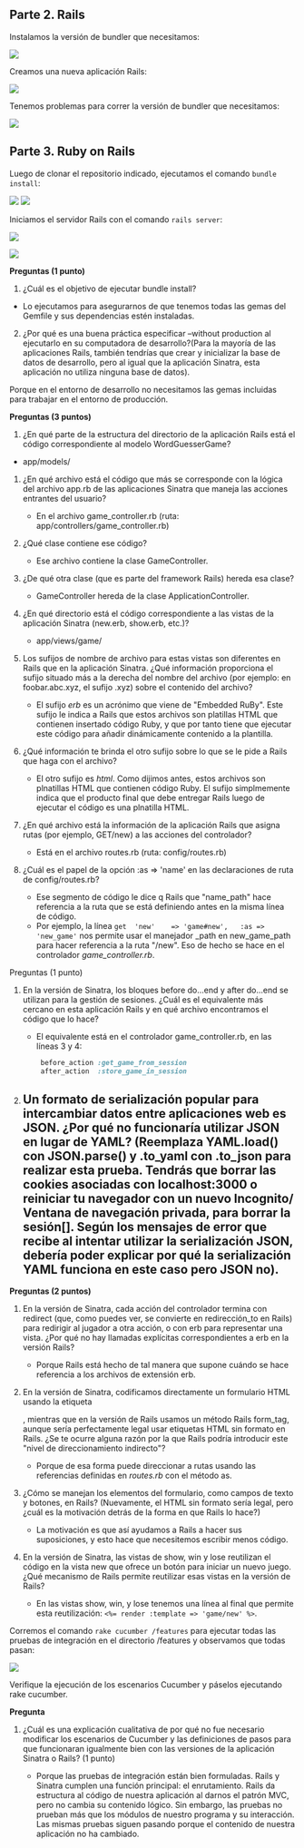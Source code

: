## Parte 2. Rails

Instalamos la versión de bundler que necesitamos:

![](sources/2023-10-18-08-08-59.png) 

Creamos una nueva aplicación Rails:

![](sources/2023-10-18-08-10-03.png)

Tenemos problemas para correr la versión de bundler que necesitamos:

![](sources/2023-10-18-08-11-09.png)
 


## Parte 3. Ruby on Rails

Luego de clonar el repositorio indicado, ejecutamos el comando `bundle install`:

![](sources/2023-10-18-08-33-39.png)
![](sources/2023-10-18-08-42-07.png)

Iniciamos el servidor Rails con el comando `rails server`:

![](sources/2023-10-18-08-36-28.png)


![](sources/2023-10-18-08-38-08.png)

**Preguntas (1 punto)**

1. ¿Cuál es el objetivo de ejecutar bundle install?

- Lo ejecutamos para asegurarnos de que tenemos todas las gemas del Gemfile y sus dependencias estén instaladas.

2. ¿Por qué es una buena práctica especificar –without production al ejecutarlo en su computadora de desarrollo?(Para la mayoría de las aplicaciones Rails, también tendrías que crear y inicializar la base de datos de desarrollo, pero al igual que la aplicación Sinatra, esta aplicación no utiliza ninguna base de datos).

Porque en el entorno de desarrollo no necesitamos las gemas incluidas para trabajar en el entorno de producción.

**Preguntas (3 puntos)**

 1. ¿En qué parte de la estructura del directorio de la aplicación Rails está el código correspondiente al modelo WordGuesserGame?

- app/models/

1. ¿En qué archivo está el código que más se corresponde con la lógica del archivo app.rb de las aplicaciones Sinatra que maneja las acciones entrantes del usuario?

   - En el archivo game_controller.rb (ruta: app/controllers/game_controller.rb)

2. ¿Qué clase contiene ese código?

   - Ese archivo contiene la clase GameController.

3. ¿De qué otra clase (que es parte del framework Rails) hereda esa clase?

   - GameController hereda de la clase ApplicationController.

4. ¿En qué directorio está el código correspondiente a las vistas de la aplicación Sinatra (new.erb, show.erb, etc.)?

   - app/views/game/

5. Los sufijos de nombre de archivo para estas vistas son diferentes en Rails que en la aplicación Sinatra. ¿Qué información proporciona el sufijo situado más a la derecha del nombre del archivo (por ejemplo: en foobar.abc.xyz, el sufijo .xyz) sobre el contenido del archivo?
   - El sufijo _erb_ es un acrónimo que viene de "Embedded RuBy". Este sufijo le indica a Rails que estos archivos son platillas HTML que contienen insertado código Ruby, y que por tanto tiene que ejecutar este código para añadir dinámicamente contenido a la plantilla.
  
6. ¿Qué información te brinda el otro sufijo sobre lo que se le pide a Rails que haga con el archivo?
   - El otro sufijo es _html_. Como dijimos antes, estos archivos son plnatillas HTML que contienen código Ruby. El sufijo simplmemente indica que el producto final que debe entregar Rails luego de ejecutar el código es una plnatilla HTML.
  
7. ¿En qué archivo está la información de la aplicación Rails que asigna rutas (por ejemplo, GET/new) a las acciones del controlador?
   - Está en el archivo routes.rb (ruta: config/routes.rb)
8. ¿Cuál es el papel de la opción :as => 'name' en las declaraciones de ruta de config/routes.rb?
   - Ese segmento de código le dice q Rails que "name_path" hace referencia a la ruta que se está definiendo antes en la misma línea de código.
   - Por ejemplo, la línea `get  'new'    => 'game#new',   :as => 'new_game'` nos permite usar el manejador _path en new_game_path para hacer referencia a la ruta "/new". Eso de hecho se hace en el controlador *game_controller.rb*.

Preguntas (1 punto)

1. En la versión de Sinatra, los bloques before do...end y after do...end se utilizan para la gestión de sesiones. ¿Cuál es el equivalente más cercano en esta aplicación Rails y en qué archivo encontramos el código que lo hace?
    - El equivalente está en el controlador game_controller.rb, en las líneas 3 y 4: 
       ```ruby
        before_action :get_game_from_session
        after_action  :store_game_in_session 
        ```

2. Un formato de serialización popular para intercambiar datos entre aplicaciones web es JSON. ¿Por qué no funcionaría utilizar JSON en lugar de YAML? (Reemplaza YAML.load() con JSON.parse() y .to_yaml con .to_json para realizar esta prueba. Tendrás que borrar las cookies asociadas con localhost:3000 o reiniciar tu navegador con un nuevo Incognito/ Ventana de navegación privada, para borrar la sesión[]. Según los mensajes de error que recibe al intentar utilizar la serialización JSON, debería poder explicar por qué la serialización YAML funciona en este caso pero JSON no). 
    - 

**Preguntas (2 puntos)**

1. En la versión de Sinatra, cada acción del controlador termina con redirect (que, como puedes ver, se convierte en redirección_to en Rails) para redirigir al jugador a otra acción, o con erb para representar una vista. ¿Por qué no hay llamadas explícitas correspondientes a erb en la versión Rails?
    - Porque Rails está hecho de tal manera que supone cuándo se hace referencia a los archivos de extensión erb.
  
2. En la versión de Sinatra, codificamos directamente un formulario HTML usando la etiqueta <form>, mientras que en la versión de Rails usamos un método Rails form_tag, aunque sería perfectamente legal usar etiquetas HTML <form> sin formato en Rails. ¿Se te ocurre alguna razón por la que Rails podría introducir este "nivel de direccionamiento indirecto"?
    - Porque de esa forma puede direccionar a rutas usando las referencias definidas en _routes.rb_ con el método as.
  
3. ¿Cómo se manejan los elementos del formulario, como campos de texto y botones, en Rails? (Nuevamente, el HTML sin formato sería legal, pero ¿cuál es la motivación detrás de la forma en que Rails lo hace?)
    - La motivación es que así ayudamos a Rails a hacer sus suposiciones, y esto hace que necesitemos escribir menos código.
  
4.  En la versión de Sinatra, las vistas de show, win y lose reutilizan el código en la vista new que ofrece un botón para iniciar un nuevo juego. ¿Qué mecanismo de Rails permite reutilizar esas vistas en la versión de Rails?
    - En las vistas show, win, y lose tenemos una línea al final que permite esta reutilización: `<%= render :template => 'game/new' %>`.

Corremos el comando `rake cucumber /features` para ejecutar todas las pruebas de integración en el directorio /features y observamos que todas pasan:

![](sources/2023-10-18-10-17-18.png)

Verifique la ejecución de los escenarios Cucumber y páselos ejecutando rake cucumber.

**Pregunta**

1. ¿Cuál es una explicación cualitativa de por qué no fue necesario modificar los escenarios de Cucumber y las definiciones de pasos para que funcionaran igualmente bien con las versiones de la aplicación Sinatra o Rails? (1 punto)

      - Porque las pruebas de integración están bien formuladas. Rails y Sinatra cumplen una función principal: el enrutamiento. Rails da estructura al código de nuestra aplicación al darnos el patrón MVC, pero no cambia su contenido lógico. Sin embargo, las pruebas no prueban más que los módulos de nuestro programa y su interacción. Las mismas pruebas siguen pasando porque el contenido de nuestra aplicación no ha cambiado.
